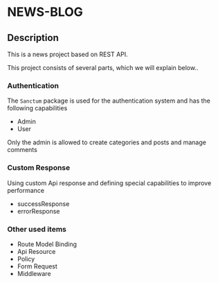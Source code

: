 # NEWS-BLOG
## Description

This is a news project based on REST API.

This project consists of several parts, which we will explain below..

### Authentication
The `Sanctum` package is used for the authentication system and has the following capabilities
- Admin
- User

Only the admin is allowed to create categories and posts and manage comments

### Custom Response
Using custom Api response and defining special capabilities to improve performance

- successResponse
- errorResponse

### Other used items 

- Route Model Binding
- Api Resource
- Policy
- Form Request
- Middleware
